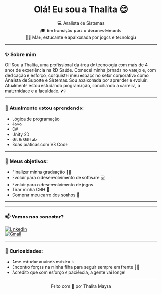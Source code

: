 <h1 align="center">Olá! Eu sou a Thalita 😊</h1>

<p align="center">
  💻 Analista de Sistemas <br>
  🎓 Em transição para o desenvolvimento <br>
  👩‍👧 Mãe, estudante e apaixonada por jogos e tecnologia <br>
</p>

---

### ✨ Sobre mim

Oi! Sou a Thalita, uma profissional da área de tecnologia com mais de 4 anos de experiência na RD Saúde. Comecei minha jornada no varejo e, com dedicação e esforço, conquistei meu espaço no setor corporativo como Analista de Suporte e Sistemas.
Sou apaixonada por aprender e evoluir. Atualmente estou estudando programação, conciliando a carreira, a maternidade e a faculdade. 💕💡

---

### 🧠 Atualmente estou aprendendo:
- Lógica de programação
- Java
- C#
- Unity 2D
- Git & GitHub
- Boas práticas com VS Code

---

### 📌 Meus objetivos:
- Finalizar minha graduação 👩‍🎓
- Evoluir para o desenvolvimento de software 💻
- Evoluir para o desenvolvimento de jogos
- Tirar minha CNH 🚗
- Comprar meu carro dos sonhos 💙

---

<!--  --🌱 Repositórios em destaque:
*(Escolha 2 ou 3 repositórios e coloque aqui os links com descrição)*

- 📘 `nome-do-repo`: Uma breve descrição do que ele faz ou o que você aprendeu com ele.
- 📘 `outro-repo`: Exemplo de estudo com JS e manipulação de DOM.
- 📘 `mais-um`: Projeto simples com HTML e CSS (em desenvolvimento).-->

---

### 📫 Vamos nos conectar?
[![LinkedIn](https://img.shields.io/badge/-Thalita%20Maysa-blue?style=flat-square&logo=Linkedin&logoColor=white&link=https://www.linkedin.com/in/thalita-maysa-a17707185)](https://www.linkedin.com/in/thalita-maysa-a17707185)  
[![Gmail](https://img.shields.io/badge/-thalita.seuemail@gmail.com-c14438?style=flat-square&logo=Gmail&logoColor=white)](mailto:thalita.seuemail@gmail.com)

---

### 💬 Curiosidades:
- Amo estudar ouvindo música 🎶
- Encontro forças na minha filha para seguir sempre em frente 💪👧
- Acredito que com esforço e paciência, a gente vai longe!

---

<p align="center">Feito com 💙 por Thalita Maysa</p>
